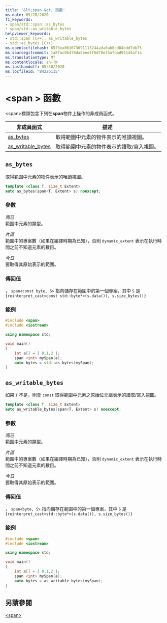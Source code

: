 ```yaml
---
title: '&lt;span &gt; 函數'
ms.date: 05/28/2020
f1_keywords:
- span/std::span::as_bytes
- span/std::as_writable_bytes
helpviewer_keywords:
- std::span [C++], as_writable_bytes
- std::as_bytes [C++]
ms.openlocfilehash: 6573ea061673091113244ada0ab0cd84bdd7db75
ms.sourcegitcommit: 1a8fac06478da8bee1f6d70e25afbad94144af1a
ms.translationtype: MT
ms.contentlocale: zh-TW
ms.lasthandoff: 05/30/2020
ms.locfileid: "84226115"
---
```

# <a name="ltspangt-functions"></a>&lt;span &gt; 函數

\<span>標頭包含下列在**span**物件上操作的非成員函式。

| **非成員函式** | **描述** |
|-|-|
|[as_bytes](#as_bytes) | 取得範圍中元素的物件表示的唯讀視圖。 |
|[as_writable_bytes](#as_writable_bytes) | 取得範圍中元素的物件表示的讀取/寫入視圖。 |

## <a name="as_bytes"></a>`as_bytes`

取得範圍中元素的物件表示的唯讀視圖。

```cpp
template <class T, size_t Extent>
auto as_bytes(span<T, Extent> s) noexcept;
```

### <a name="parameters"></a>參數

*而已*\
範圍中元素的類型。

*片區*\
範圍中的專案數（如果在編譯時期為已知），否則 `dynamic_extent` 表示在執行時間之前不知道元素的數目。

*今日*\
要取得其原始表示的範圍。

### <a name="return-value"></a>傳回值

， `span<const byte, S>` 指向儲存在範圍中的第一個專案，其中 `S` 是`{reinterpret_cast<const std::byte*>(s.data()), s.size_bytes()}`

### <a name="example"></a>範例

```cpp
#include <span>
#include <iostream>

using namespace std;

void main()
{
    int a[] = { 0,1,2 };
    span <int> mySpan(a);
    auto bytes = std::as_bytes(mySpan);
}
```

## <a name="as_writable_bytes"></a>`as_writable_bytes`

如果 `T` 不是，則會 `const` 取得範圍中元素之原始位元組表示的讀取/寫入視圖。

```cpp
template <class T, size_t Extent>
auto as_writable_bytes(span<T, Extent> s) noexcept;
```

### <a name="parameters"></a>參數

*而已*\
範圍中元素的類型。

*片區*\
範圍中的專案數（如果在編譯時期為已知），否則 `dynamic_extent` 表示在執行時間之前不知道元素的數目。

*今日*\
要取得其原始表示的範圍。

### <a name="return-value"></a>傳回值

， `span<byte, S>` 指向儲存在範圍中的第一個專案，其中 `S` 是`{reinterpret_cast<std::byte*>(s.data()), s.size_bytes()}`

### <a name="example"></a>範例

```cpp
#include <span>
#include <iostream>

using namespace std;

void main()
{
    int a[] = { 0,1,2 };
    span <int> mySpan(a);
    auto bytes = as_writable_bytes(mySpan);
}
```

## <a name="see-also"></a>另請參閱

[\<span>](span.md)

